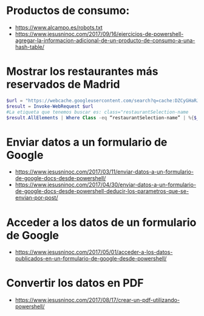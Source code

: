 # Productos de consumo:
* https://www.alcampo.es/robots.txt
* https://www.jesusninoc.com/2017/09/16/ejercicios-de-powershell-agregar-la-informacion-adicional-de-un-producto-de-consumo-a-una-hash-table/

# Mostrar los restaurantes más reservados de Madrid
```PowerShell
$url = "https://webcache.googleusercontent.com/search?q=cache:DZCyGHaRJyQJ:https://www.eltenedor.es/ciudad/madrid/328022+&cd=1&hl=es&ct=clnk&gl=es"
$result = Invoke-WebRequest $url
#La etiqueta que tenemos buscar es: class="restaurantSelection-name
$result.AllElements | Where Class -eq “restaurantSelection-name” | %{$_.innerText}
```

# Enviar datos a un formulario de Google
* https://www.jesusninoc.com/2017/03/11/enviar-datos-a-un-formulario-de-google-docs-desde-powershell/
* https://www.jesusninoc.com/2017/04/30/enviar-datos-a-un-formulario-de-google-docs-desde-powershell-deducir-los-parametros-que-se-envian-por-post/

# Acceder a los datos de un formulario de Google
* https://www.jesusninoc.com/2017/05/01/acceder-a-los-datos-publicados-en-un-formulario-de-google-desde-powershell/

# Convertir los datos en PDF
* https://www.jesusninoc.com/2017/08/17/crear-un-pdf-utilizando-powershell/

